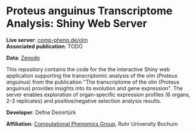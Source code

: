 # Proteus anguinus Transcriptome Analysis: Shiny Web Server 

**Live server**: [comp-pheno.de/olm](http://www.comp-pheno.de/olm)  
**Associated publication**: TODO

**Data**: [Zenodo](https://zenodo.org/records/15391008)

This repository contains the code for the the interactive Shiny web application supporting the transcriptomic analysis of the olm (*Proteus anguinus*) from the publication "The transcriptome of the olm (Proteus anguinus) provides insights into its evolution and gene expression". The server enables exploration of organ-specific expression profiles (6 organs, 2-3 replicates) and positive/negative selection analysis results.

**Developer**: Defne Demirtürk

**Affiliation**: [Computational Phenomics Group](http://www.comp-pheno.de), Ruhr University Bochum  


